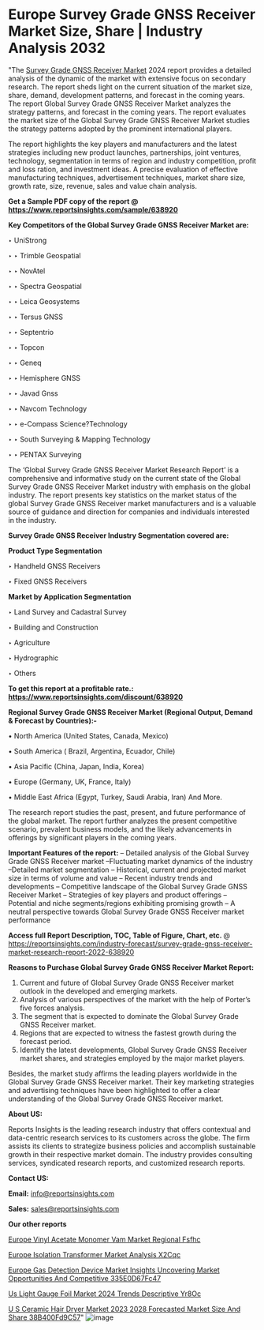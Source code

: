 # Europe Survey Grade GNSS Receiver Market Size, Share | Industry Analysis 2032

"The <a href=https://www.reportsinsights.com/sample/638920>Survey Grade GNSS Receiver Market</a> 2024 report provides a detailed analysis of the dynamic of the market with extensive focus on secondary research. The report sheds light on the current situation of the market size, share, demand, development patterns, and forecast in the coming years. The report Global Survey Grade GNSS Receiver Market analyzes the strategy patterns, and forecast in the coming years. The report evaluates the market size of the Global Survey Grade GNSS Receiver Market studies the strategy patterns adopted by the prominent international players.

The report highlights the key players and manufacturers and the latest strategies including new product launches, partnerships, joint ventures, technology, segmentation in terms of region and industry competition, profit and loss ration, and investment ideas. A precise evaluation of effective manufacturing techniques, advertisement techniques, market share size, growth rate, size, revenue, sales and value chain analysis.

<strong>Get a Sample PDF copy of the report @ <a href=https://www.reportsinsights.com/sample/638920 style=color:#0000ff;>https://www.reportsinsights.com/sample/638920</a></strong>

<strong>Key Competitors of the Global Survey Grade GNSS Receiver Market are:</strong>

‣ UniStrong

‣ 
‣ Trimble Geospatial

‣ 
‣ NovAtel

‣ 
‣ Spectra Geospatial

‣ 
‣ Leica Geosystems

‣ 
‣ Tersus GNSS

‣ 
‣ Septentrio

‣ 
‣ Topcon

‣ 
‣ Geneq

‣ 
‣ Hemisphere GNSS

‣ 
‣ Javad Gnss

‣ 
‣ Navcom Technology

‣ 
‣ e-Compass Science?Technology

‣ 
‣ South Surveying & Mapping Technology

‣ 
‣ PENTAX Surveying

The ‘Global Survey Grade GNSS Receiver Market Research Report’ is a comprehensive and informative study on the current state of the Global Survey Grade GNSS Receiver Market industry with emphasis on the global industry. The report presents key statistics on the market status of the global Survey Grade GNSS Receiver market manufacturers and is a valuable source of guidance and direction for companies and individuals interested in the industry.

<strong>Survey Grade GNSS Receiver Industry Segmentation covered are:</strong>

<strong>Product Type Segmentation</strong>

‣    Handheld GNSS Receivers

‣ Fixed GNSS Receivers

<strong>Market by Application Segmentation</strong>

‣   Land Survey and Cadastral Survey

‣ Building and Construction

‣ Agriculture

‣ Hydrographic

‣ Others

<strong>To get this report at a profitable rate.: <a href=https://www.reportsinsights.com/discount/638920 style=color:#0000ff;>https://www.reportsinsights.com/discount/638920</a></strong>

<strong>Regional Survey Grade GNSS Receiver Market (Regional Output, Demand &amp; Forecast by Countries):-</strong>

• North America (United States, Canada, Mexico)

• South America ( Brazil, Argentina, Ecuador, Chile)

• Asia Pacific (China, Japan, India, Korea)

• Europe (Germany, UK, France, Italy)

• Middle East Africa (Egypt, Turkey, Saudi Arabia, Iran) And More.

The research report studies the past, present, and future performance of the global market. The report further analyzes the present competitive scenario, prevalent business models, and the likely advancements in offerings by significant players in the coming years.

<strong>Important Features of the report:</strong>
– Detailed analysis of the Global Survey Grade GNSS Receiver market
–Fluctuating market dynamics of the industry
–Detailed market segmentation
– Historical, current and projected market size in terms of volume and value
– Recent industry trends and developments
– Competitive landscape of the Global Survey Grade GNSS Receiver Market
– Strategies of key players and product offerings
– Potential and niche segments/regions exhibiting promising growth
– A neutral perspective towards Global Survey Grade GNSS Receiver market performance

<strong>Access full Report Description, TOC, Table of Figure, Chart, etc. </strong>@   <a href=https://reportsinsights.com/industry-forecast/survey-grade-gnss-receiver-market-research-report-2022-638920 style=color:#0000ff;>https://reportsinsights.com/industry-forecast/survey-grade-gnss-receiver-market-research-report-2022-638920</a>

<strong>Reasons to Purchase Global Survey Grade GNSS Receiver Market Report:</strong>
1. Current and future of Global Survey Grade GNSS Receiver market outlook in the developed and emerging markets.
2. Analysis of various perspectives of the market with the help of Porter’s five forces analysis.
3. The segment that is expected to dominate the Global Survey Grade GNSS Receiver market.
4. Regions that are expected to witness the fastest growth during the forecast period.
5. Identify the latest developments, Global Survey Grade GNSS Receiver market shares, and strategies employed by the major market players.

Besides, the market study affirms the leading players worldwide in the Global Survey Grade GNSS Receiver market. Their key marketing strategies and advertising techniques have been highlighted to offer a clear understanding of the Global Survey Grade GNSS Receiver market.

<strong><strong>About US</strong>:</strong>

Reports Insights is the leading research industry that offers contextual and data-centric research services to its customers across the globe. The firm assists its clients to strategize business policies and accomplish sustainable growth in their respective market domain. The industry provides consulting services, syndicated research reports, and customized research reports.

<strong>Contact US:</strong>

<p class=><b>Email:</b> <a href=mailto:info@reportsinsights.com>info@reportsinsights.com</a></p>
<p class=><b>Sales:</b> <a href=mailto:sales@reportsinsights.com>sales@reportsinsights.com</a></p>

<strong>Our other reports</strong>

<a href=https://www.linkedin.com/pulse/europe-vinyl-acetate-monomer-vam-market-regional-fsfhc/>Europe Vinyl Acetate Monomer Vam Market Regional Fsfhc</a>

<a href=https://www.linkedin.com/pulse/europe-isolation-transformer-market-analysis-x2cqc/>Europe Isolation Transformer Market Analysis X2Cqc</a>

<a href=https://medium.com/@singhaakesh50/europe-gas-detection-device-market-insights-uncovering-market-opportunities-and-competitive-335e0d67fc47>Europe Gas Detection Device Market Insights Uncovering Market Opportunities And Competitive 335E0D67Fc47</a>

<a href=https://www.linkedin.com/pulse/us-light-gauge-foil-market-2024-trends-descriptive-yr8oc/>Us Light Gauge Foil Market 2024 Trends Descriptive Yr8Oc</a>

<a href=https://medium.com/@amolshinde346727482/u-s-ceramic-hair-dryer-market-2023-2028-forecasted-market-size-and-share-38b400fd9c57>U S Ceramic Hair Dryer Market 2023 2028 Forecasted Market Size And Share 38B400Fd9C57</a>"
![image](https://github.com/ahaan12367/RIMarket24/assets/158471582/fc88aed8-708f-474b-8577-8e4a80bb0e83)
